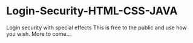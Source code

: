 # Login-Security-HTML-CSS-JAVA
Login security with special effects
This is free to the public and use how you wish. More to come...

